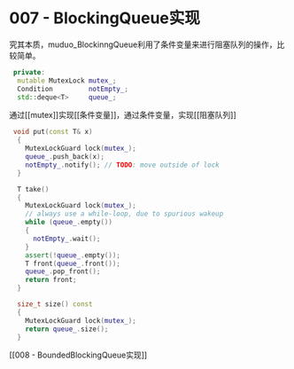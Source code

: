 # 007 - BlockingQueue实现


究其本质，muduo_BlockinngQueue利用了条件变量来进行阻塞队列的操作，比较简单。

```c++
 private:
  mutable MutexLock mutex_;
  Condition         notEmpty_;
  std::deque<T>     queue_;
```

通过[[mutex]]实现[[条件变量]]，通过条件变量，实现[[阻塞队列]]


```c++
 void put(const T& x)
  {
    MutexLockGuard lock(mutex_);
    queue_.push_back(x);
    notEmpty_.notify(); // TODO: move outside of lock
  }

  T take()
  {
    MutexLockGuard lock(mutex_);
    // always use a while-loop, due to spurious wakeup
    while (queue_.empty())
    {
      notEmpty_.wait();
    }
    assert(!queue_.empty());
    T front(queue_.front());
    queue_.pop_front();
    return front;
  }

  size_t size() const
  {
    MutexLockGuard lock(mutex_);
    return queue_.size();
  }
```

[[008 - BoundedBlockingQueue实现]]


